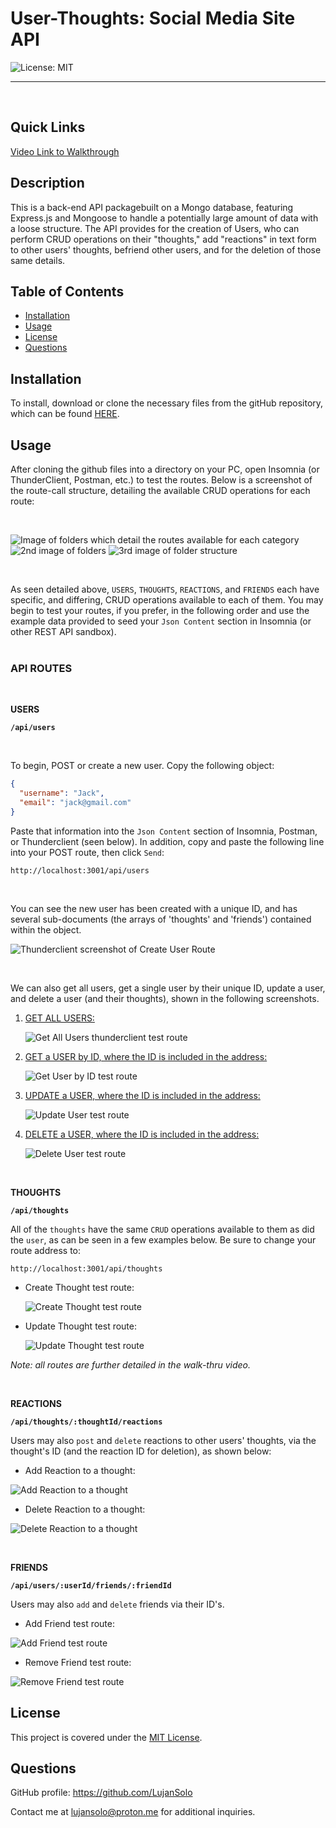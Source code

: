 # User-Thoughts: Social Media Site API

![License: MIT](https://img.shields.io/badge/License-MIT-yellow.svg)
<hr />

<br />

## Quick Links

[Video Link to Walkthrough](https://)



## Description
  
This is a back-end API packagebuilt on a Mongo database, featuring Express.js and Mongoose  to handle a potentially large amount of data with a loose structure. The API provides for the creation of Users, who can perform CRUD operations on their "thoughts," add "reactions" in text form to other users' thoughts, befriend other users, and for the deletion of those same details.


## Table of Contents

- [Installation](#installation)
- [Usage](#usage)
- [License](#license)
- [Questions](#questions)


## Installation

To install, download or clone the necessary files from the gitHub repository, which can be found [HERE](https://github.com/LujanSolo/social-network-api).


## Usage

After cloning the github files into a directory on your PC, open Insomnia (or ThunderClient, Postman, etc.) to test the routes. Below is a screenshot of the route-call structure, detailing the available CRUD operations for each route: 

<br />

![Image of folders which detail the routes available for each category](./assets/images/user-folders.png)  ![2nd image of folders](./assets/images/thoughts-folder.png)  ![3rd image of folder structure](./assets/images/reaction-folder.png) 

<br />

As seen detailed above, `USERS`, `THOUGHTS`, `REACTIONS`, and `FRIENDS` each have specific, and differing, CRUD operations available to each of them. You may begin to test your routes, if you prefer, in the following order and use the example data provided to seed your `Json Content` section in Insomnia (or other REST API sandbox).
<br />
<br />

### API ROUTES
<br />

**USERS**

**`/api/users`**

<br />

To begin, POST or create a new user. Copy the following object:
```json
{
  "username": "Jack",
  "email": "jack@gmail.com"
}
```
Paste that information into the `Json Content` section of Insomnia, Postman, or Thunderclient (seen below). In addition, copy and paste the following line into your POST route, then click `Send`:
```
http://localhost:3001/api/users
```
<br />

You can see the new user has been created with a unique ID, and has several sub-documents (the arrays of 'thoughts' and 'friends') contained within the object.

![Thunderclient screenshot of Create User Route](./assets/images/create-user.png)

<br />

We can also get all users, get a single user by their unique ID, update a user, and delete a user (and their thoughts), shown in the following screenshots.

1. <u>GET ALL USERS:</u>

    ![Get All Users thunderclient test route](/assets/images/find-all-users.png)

2. <u>GET a USER by ID, where the ID is included in the address:</u>

    ![Get User by ID test route](/assets/images/find-user-id.png)

3. <u>UPDATE a USER, where the ID is included in the address:</u>

    ![Update User test route](/assets/images/update-user.png)

4. <u>DELETE a USER, where the ID is included in the address:</u>

    ![Delete User test route](/assets/images/delete-user.png)

<br />

**THOUGHTS**

**`/api/thoughts`**

All of the `thoughts` have the same `CRUD` operations available to them as did the `user`, as can be seen in a few examples below. Be sure to change your route address to:
```
http://localhost:3001/api/thoughts
```

- Create Thought test route:

  ![Create Thought test route](/assets/images/create-thought.png)

- Update Thought test route:

  ![Update Thought test route](/assets/images/update-thought.png)

<i>Note: all routes are further detailed in the walk-thru video.</i>

<br />

**REACTIONS**

**`/api/thoughts/:thoughtId/reactions`**

Users may also `post` and `delete` reactions to other users' thoughts, via the thought's ID (and the reaction ID for deletion), as shown below:

  - Add Reaction to a thought:

  ![Add Reaction to a thought](/assets/images/add-reaction.png)

  - Delete Reaction to a thought:

  ![Delete Reaction to a thought](/assets/images/delete-reaction.png)

<br />

**FRIENDS**

**`/api/users/:userId/friends/:friendId`**

Users may also `add` and `delete` friends via their ID's. 

  - Add Friend test route:

  ![Add Friend test route](/assets/images/add-friend.png)

  - Remove Friend test route:

  ![Remove Friend test route](/assets/images/delete-friend.png)




## License

This project is covered under the [MIT License](https://opensource.org/licenses/MIT).


## Questions

GitHub profile: https://github.com/LujanSolo

Contact me at lujansolo@proton.me for additional inquiries.
